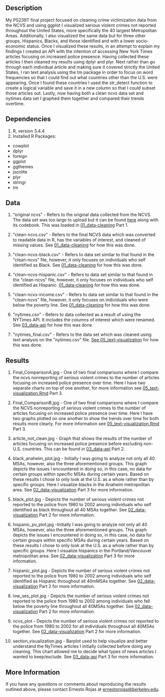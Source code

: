## Description
My PS239T final project focused on cleaning crime victimization data from the NCVS and using ggplot I visualized serious violent crimes not reported throughout the United States, more specifically the 40 largest Metropolitan Areas. Additionally, I also visualized the same data but for three other groups, Hispanics, Blacks, and those identified and with a lower socio-economic status. Once I visualized these results, in an attempt to explain my findings I created an API with the intention of accessing New York Times articles focusing on increased police presence. Having collected these articles I then cleaned my results using dplyr and plyr. Next rather than go through each individual article and making sure it covered strictly the United States, I ran text analysis using the tm package in order to focus on word frequencies so that I could find out what countries other than the U.S. were appearing. Once I found these countries I used the str_detect function to create a logical variable and save it in a new column so that I could subset those articles out. Lastly, now having both a clean ncvs data set and nytimes data set I graphed them together and compared their trends overtime. 

## Dependencies
1. R, version 3.4.4
2. Installed R Packages:
  - cowplot
  - dplyr
  - foreign
  - ggplot
  - ggthemes
  - jsonlite
  - plyr
  - stringr
  - tm
  
## Data
1. "original ncvs" - Refers to the original data collected from the NCVS. The data set was too large to upload but it can be found [here](https://www.icpsr.umich.edu/icpsrweb/NACJD/studies/4576) along with its codebook. This was loaded in [01_data-cleaning](https://github.com/rojasernesto/Ernesto-Rojas-ps239T-final-project/blob/master/Code/01_data-cleaning.Rmd) Part 1. 

2. "clean-ncvs.csv" - Refers to the final NCVS data which was converted to readable data in R, has the variables of interest, and cleaned of missing values. See [01_data-cleaning](https://github.com/rojasernesto/Ernesto-Rojas-ps239T-final-project/blob/master/Code/01_data-cleaning.Rmd) for how this was done. 

3. "clean-ncvs-black.csv" - Refers to data set similar to that found in the "clean-ncvs" file, however, it only focuses on individuals who self identified as Black. See [01_data-cleaning](https://github.com/rojasernesto/Ernesto-Rojas-ps239T-final-project/blob/master/Code/01_data-cleaning.Rmd) for how this was done. 

4. "clean-ncvs-hispanic.csv" - Refers to data set similar to that found in the "clean-ncvs" file, however, it only focuses on individuals who self identified as Hispanic. [01_data-cleaning](https://github.com/rojasernesto/Ernesto-Rojas-ps239T-final-project/blob/master/Code/01_data-cleaning.Rmd) for how this was done. 

5. "clean-ncvs-income.csv" - Refers to data set similar to that found in the "clean-ncvs" file, however, it only focuses on individuals who were below the poverty line. See [01_data-cleaning](https://github.com/rojasernesto/Ernesto-Rojas-ps239T-final-project/blob/master/Code/01_data-cleaning.Rmd) for how this was done. 

6. "nytimes.csv" - Refers to data collected as a result of using the NYTimes API. It includes the columns of interest which were renamed. See [03_data-api](https://github.com/rojasernesto/Ernesto-Rojas-ps239T-final-project/blob/master/Code/03_data-api.Rmd) for how this was done. 

7. "nytimes_final.csv" - Refers to the data set which was cleaned using text analysis on the "nytimes.csv" file. [See 05_text-visualization](https://github.com/rojasernesto/Ernesto-Rojas-ps239T-final-project/blob/master/Code/05_text-visualization.Rmd) for how this was done. 

## Results
1. Final_ComparisonA.jpg - One of two final comparisons where I compare the ncvs nonreporting of serious violent crimes to the number of articles focusing on increased police presence over time. Here I have two separate charts on top of one another, for more information see [05_text-visualization.Rmd](https://github.com/rojasernesto/Ernesto-Rojas-ps239T-final-project/blob/master/Code/05_text-visualization.Rmd) Part 3.  

2. Final_ComparisonB.jpg - One of two final comparisons where I compare the NCVS nonreporting of serious violent crimes to the number of articles focusing on increased police presence over time. Here I have two graphs plotted on one another to show the trends over time for both results more clearly. For more information see [05_text-visualization.Rmd](https://github.com/rojasernesto/Ernesto-Rojas-ps239T-final-project/blob/master/Code/05_text-visualization.Rmd) Part 3.

3. article_not_clean.jpg - Graph that shows the results of the number of articles focusing on increased police presence before excluding non-U.S. countries. This can be found in [03_data-api](https://github.com/rojasernesto/Ernesto-Rojas-ps239T-final-project/blob/master/Code/03_data-api.Rmd) Part 2.

4. black_anaheim_plot.jpg - Initially I was going to analyze not only all 40 MSAs, however, also the three aforementioned groups. This graph depicts the issues I encountered in doing so, in this case, no data for certain groups within specific MSAs during certain years. Based on these results I chose to only look at the U.S. as a whole rather than by specific groups. Here I visualize blacks in the Anaheim metropolitan area. See [02_data-visualization](https://github.com/rojasernesto/Ernesto-Rojas-ps239T-final-project/blob/master/Code/02_data-visualization.Rmd) Part 3 for more information.

5. black_plot.jpg - Depicts the number of serious violent crimes not reported to the police from 1980 to 2002 among individuals who self identified as black throughout all 40 MSAs together. See [02_data-visualization](https://github.com/rojasernesto/Ernesto-Rojas-ps239T-final-project/blob/master/Code/02_data-visualization.Rmd) Part 2 for more information.

6. hispanic_pv_plot.jpg -Initially I was going to analyze not only all 40 MSAs, however, also the three aforementioned groups. This graph depicts the issues I encountered in doing so, in this case, no data for certain groups within specific MSAs during certain years. Based on these results I chose to only look at the U.S. as a whole rather than by specific groups. Here I visualize hispanics in the Portland/Vancouver metropolitan area. See [02_data-visualization](https://github.com/rojasernesto/Ernesto-Rojas-ps239T-final-project/blob/master/Code/02_data-visualization.Rmd) Part 3 for more information.

7. hispanic_plot.jpg - Depicts the number of serious violent crimes not reported to the police from 1980 to 2002 among individuals who self identified as Hispanic throughout all 40mMSAs together. See [02_data-visualization](https://github.com/rojasernesto/Ernesto-Rojas-ps239T-final-project/blob/master/Code/02_data-visualization.Rmd) Part 2 for more information.

8. low_ses_plot.jpg - Depicts the number of serious violent crimes not reported to the police from 1980 to 2002 among individuals who fell below the poverty line throughout all 40MSAs together. See [02_data-visualization](https://github.com/rojasernesto/Ernesto-Rojas-ps239T-final-project/blob/master/Code/02_data-visualization.Rmd)  Part 2 for more information.

9. ncvs_plot - Depicts the number of serious violent crimes not reported to the police from 1980 to 2002 for all individuals throughout all 40MSAs together. See [02_data-visualization](https://github.com/rojasernesto/Ernesto-Rojas-ps239T-final-project/blob/master/Code/02_data-visualization.Rmd) Part 2 for more information.

3. section_visualization.jpg - Barplot used to help visualize and better understand the NyTimes articles I initially collected before doing any cleaning. This chart allowed me to decide what types of news articles I wanted to keep/exclude. See [03_data-api](https://github.com/rojasernesto/Ernesto-Rojas-ps239T-final-project/blob/master/Code/03_data-api.Rmd) Part 3 for more information. 


## More Information
If you have any questions or comments about reproducing the results outlined above, please contact Ernesto Rojas at ernestorojas@berkeley.edu.
